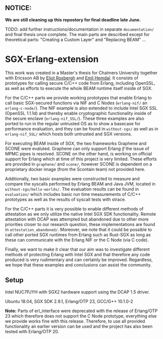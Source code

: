 ## NOTICE:
**We are still cleaning up this repostory for final deadline late June.**

TODO: add further instructions/documentation in separate `documentation/` and final thesis once complete.
The main parts are described except for theoretical parts: "Creating a Custom Layer" and "Replacing BEAM" ...

# SGX-Erlang-extension

This work was created in a Master's thesis for Chalmers University together with Ericsson AB by [Eliot Roxbergh](https://github.com/Eliot-Roxbergh) and [Emil Hemdal](https://github.com/emilhem).
It consists of prototypes for calling secure C/C++ code from Erlang, including OpenSSL, as well as efforts to execute the whole BEAM runtime itself inside of SGX.

For the C/C++ parts we provide working prototypes that enable Erlang to call basic SGX-secured functions via NIF and C Nodes (`erlang-nif/` an `erlang-c-node/`).
The NIF example is also extended to include Intel SGX SSL (OpenSSL 1.1.1d) and thereby enable cryptographic functionality inside of the secure enclave (`erlang-nif_SSL/`).
These three examples are also ported to run in the regular untrusted OS as to show a basecase for performance evaluation, and they can be found in `without-sgx/` as well as in `erlang-nif_SSL/` which hosts both untrusted and SGX versions.

For executing BEAM inside of SGX, the two frameworks Graphene and SCONE were evaluted. Graphene can only support Erlang _if_ the issue of MPMC pipes is resolved. SCONE on the other hand, is working on official support for Erlang which at time of this project is very limited.
These efforts are provided in `graphene/` and `scone/`, however SCONE is dependent on a proprietary docker image (from the Scontain team) not provided here.

Additionally, two basic examples were constructed to measure and compare the syscalls performed by Erlang BEAM and Java JVM, located in `without-sgx/hello-worlds/`.
The evaluation results can be found in `evaluation/` which includes basic run time measurements of C/C++ prototypes as well as the results of syscall tests with strace.

For the C/C++ parts it is very possible to enable different methods of attestation as we only utilize the native Intel SGX SDK functionality.
Remote attestation with DCAP was attempted but abandoned due to other more priorities closer to our research question, these implementations are found in `attestation_abandoned/`.
Moreover, we note that it could be possible to call other ported SGX runtimes from Erlang such as Rust-SGX as long as these can communicate with the Erlang NIF or the C Node (via C code).

Finally, we want to make it clear that our aim was to investigate different methods of protecting Erlang with Intel SGX and that therefore any code produced is very rudimentary and can certainly be improved. Regardless, we hope that these examples and conclusions can assist the community.


## Setup

Intel NUC7PJYH with SGX2 hardware support using the DCAP 1.5 driver.

Ubuntu 18.04, SGX SDK 2.9.1, Erlang/OTP 23, GCC/G++ 10.1.0-2

**Note:** Parts of erl\_interface were deprecated with the release of Erlang/OTP 23 which therefore does not support the C Node prototype, everything else we provide works fine with this release. Therefore, to use all provided functionality an earlier version can be used and the project has also been tested with Erlang/OTP 20.
